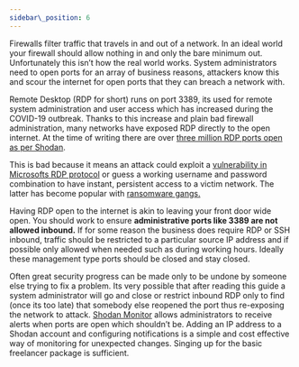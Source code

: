 ```yaml
---
sidebar\_position: 6
---
```


Firewalls filter traffic that travels in and out of a network. In an ideal world your firewall should allow nothing in and only the bare minimum out. Unfortunately this isn’t how the real world works. System administrators need to open ports for an array of business reasons, attackers know this and scour the internet for open ports that they can breach a network with.

 Remote Desktop (RDP for short) runs on port 3389, its used for remote system administration and user access which has increased during the COVID-19 outbreak. Thanks to this increase and plain bad firewall administration, many networks have exposed RDP directly to the open internet. At the time of writing there are over [three million RDP ports open as per Shodan][1].
  
This is bad because it means an attack could exploit a [vulnerability in Microsofts RDP protocol][2] or guess a working username and password combination to have instant, persistent access to a victim network. The latter has become popular with [ransomware gangs.][3]

Having RDP open to the internet is akin to leaving your front door wide open. You should work to ensure **administrative ports like 3389 are not allowed inbound.** If for some reason the business does require RDP or SSH inbound, traffic should be restricted to a particular source IP address and if possible only allowed when needed such as during working hours. Ideally these management type ports should be closed and stay closed.

Often great security progress can be made only to be undone by someone else trying to fix a problem. Its very possible that after reading this guide a system administrator will go and close or restrict inbound RDP only to find (once its too late) that somebody else reopened the port thus re-exposing the network to attack. [Shodan Monitor][4] allows administrators to receive alerts when ports are open which shouldn’t be. Adding an IP address to a Shodan account and configuring notifications is a simple and cost effective way of monitoring for unexpected changes. Singing up for the basic freelancer package is sufficient. 








[1]:	https://www.shodan.io/search?query=Remote+desktop+port%3A%223389%22
[2]:	https://nvd.nist.gov/vuln/detail/CVE-2019-0708
[3]:	https://www.varonis.com/blog/darkside-ransomware/
[4]:	https://monitor.shodan.io